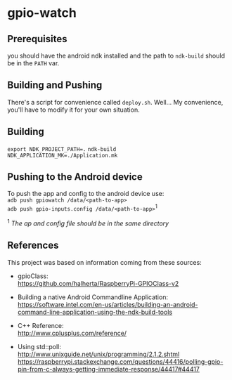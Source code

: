 # gpio-watch

## Prerequisites

you should have the android ndk installed and the path to `ndk-build` should be in the `PATH` var.

## Building and Pushing

There's a script for convenience called `deploy.sh`. 
Well... My convenience, you'll have to modify it for your own situation. 

## Building

```export NDK_PROJECT_PATH=.```
```ndk-build NDK_APPLICATION_MK=./Application.mk```

## Pushing to the Android device

To push the app and config to the android device use:  
```adb push gpiowatch /data/<path-to-app>```  
```adb push gpio-inputs.config /data/<path-to-app>```<sup>1</sup>

<sup>1</sup>
*The ap and config file should be in the same directory*

## References

This project was based on information coming from these sources:

- gpioClass:  
https://github.com/halherta/RaspberryPi-GPIOClass-v2

- Building a native Android Commandline Application:  
https://software.intel.com/en-us/articles/building-an-android-command-line-application-using-the-ndk-build-tools

- C++ Reference:  
http://www.cplusplus.com/reference/

- Using std::poll:  
http://www.unixguide.net/unix/programming/2.1.2.shtml  
https://raspberrypi.stackexchange.com/questions/44416/polling-gpio-pin-from-c-always-getting-immediate-response/44417#44417
